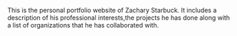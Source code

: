 This is the personal portfolio website of Zachary Starbuck. It includes a description 
of his professional interests,the projects he has done along with a list of
organizations that he has collaborated with.
